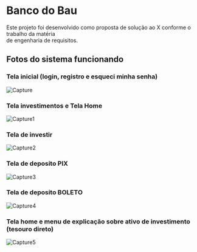 # Banco do Bau 
Este projeto foi desenvolvido como proposta de solução ao X conforme o trabalho da matéria <br>
de engenharia de requisitos.

## Fotos do sistema funcionando

### Tela inicial (login, registro e esqueci minha senha)
![Capture](https://github.com/user-attachments/assets/1febc643-f568-4dbc-8f46-ba02954b3097)
### Tela investimentos e Tela Home
![Capture1](https://github.com/user-attachments/assets/806a96bb-7a8a-4e2f-85bb-2321c4a35064)
### Tela de investir
![Capture2](https://github.com/user-attachments/assets/edf9e108-c514-426d-9c23-1edf24a110dd)
### Tela de deposito PIX
![Capture3](https://github.com/user-attachments/assets/85b8fb10-5cb5-4fe6-9748-77c3fa6c1788)
### Tela de deposito BOLETO
![Capture4](https://github.com/user-attachments/assets/7e51c3f9-eee3-4cd2-b1b0-badf466a15d0)
### Tela home e menu de explicação sobre ativo de investimento (tesouro direto)
![Capture5](https://github.com/user-attachments/assets/a3263e19-1210-434b-b321-bd2ecb0fbff8)


